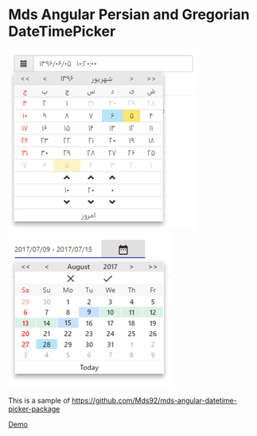 # Mds Angular Persian and Gregorian DateTimePicker

![Mds Angular Persian and Gregorian DateTimePicker](https://raw.githubusercontent.com/Mds92/Mds92.github.io/master/MdsDateTimePickerSample/images/Angular-Persian-Date-Time-Picker-1.jpg)
![Mds Angular Persian and Gregorian DateTimePicker](https://raw.githubusercontent.com/Mds92/Mds92.github.io/master/MdsDateTimePickerSample/images/Angular-Persian-Date-Time-Picker-2.jpg)

This is a sample of https://github.com/Mds92/mds-angular-datetime-picker-package

[Demo](https://mds92.github.io/MdsDateTimePickerSample/sample/)

